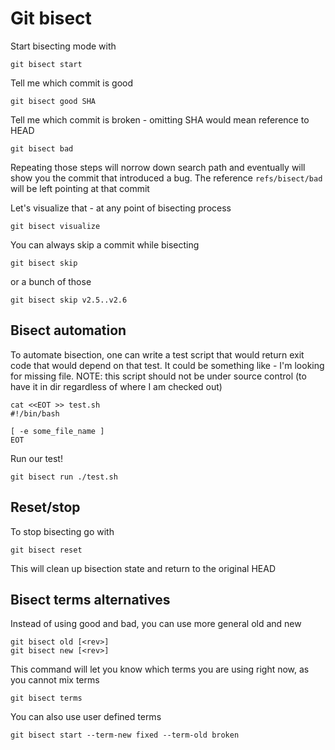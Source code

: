 # Git bisect 

Start bisecting mode with

```git bisect start```

Tell me which commit is good

```git bisect good SHA```

Tell me which commit is broken - omitting SHA would mean reference to HEAD

```git bisect bad```

Repeating those steps will norrow down search path and eventually will show you the commit that introduced a bug.
The reference `refs/bisect/bad` will be left pointing at that commit

Let's visualize that - at any point of bisecting process

```git bisect visualize```

You can always skip a commit while bisecting 

```git bisect skip```

or a bunch of those

```git bisect skip v2.5..v2.6```

## Bisect automation

To automate bisection, one can write a test script that would return exit code that would depend on that test. It could be something like - I'm looking for missing file.
NOTE: this script should not be under source control (to have it in dir regardless of where I am checked out)

```
cat <<EOT >> test.sh
#!/bin/bash

[ -e some_file_name ]
EOT
```

Run our test!

```git bisect run ./test.sh```

## Reset/stop

To stop bisecting go with 

```git bisect reset``` 

This will clean up bisection state and return to the original HEAD

## Bisect terms alternatives

Instead of using good and bad, you can use more general old and new

```
git bisect old [<rev>]
git bisect new [<rev>]
```

This command will let you know which terms you are using right now, as you cannot mix terms 

```git bisect terms```

You can also use user defined terms

```git bisect start --term-new fixed --term-old broken```



